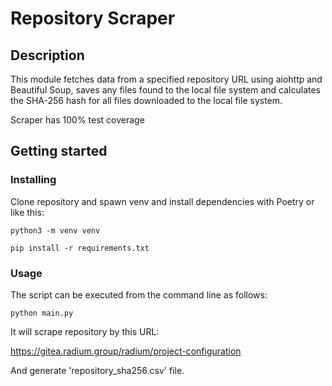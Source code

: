 # Repository Scraper

## Description

This module fetches data from a specified repository URL using aiohttp and
Beautiful Soup, saves any files found to the local file system and calculates
the SHA-256 hash for all files downloaded to the local file system.

Scraper has 100% test coverage


## Getting started

### Installing

Clone repository and spawn venv and install dependencies with Poetry or like this:

```
python3 -m venv venv
```

```
pip install -r requirements.txt
```

### Usage

The script can be executed from the command line as follows:

```
python main.py
```

It will scrape repository by this URL:

https://gitea.radium.group/radium/project-configuration 


And generate 'repository_sha256.csv' file.
